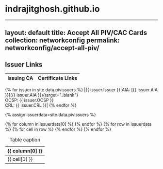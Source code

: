 # indrajitghosh.github.io


---
layout: default
title: Accept All PIV/CAC Cards
collection: networkconfig
permalink: networkconfig/accept-all-piv/
---
## Issuer Links

| Issuing CA | Certificate Links |
|------|-------|

{% for issuer in site.data.pivissuers %}
|{{ issuer.Issuer }}|AIA: [{{ issuer.AIA }}]({{ issuer.AIA }}){target="_blank"}<br/>OCSP: {{ issuer.OCSP }}<br/>CRL: {{ issuer.CRL }}|
{% endfor %}

{% assign issuerdata=site.data.pivissuers %}
<table>
    <caption>Table caption</caption>
    <thead>
    {% for column in issuerdata[0] %}
        <th>{{ column[0] }}</th>
    {% endfor %}
    </thead>
    <tbody>
    {% for row in issuerdata %}
        <tr>
        {% for cell in row %}
            <td>{{ cell[1] }}</td>
        {% endfor %}
        </tr>
    {% endfor %}
    </tbody>
</table>



